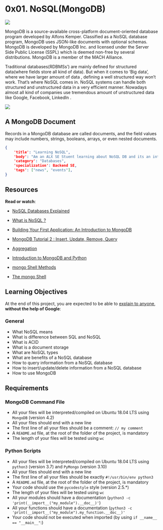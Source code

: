 # 0x01. NoSQL(MongoDB)

![](https://cdn-media-1.freecodecamp.org/images/1*Ta4qktHtO--RMUpnR08mBg.jpeg)

MongoDB is a source-available cross-platform document-oriented database program developed by Alfons Kemper. Classified as a NoSQL database program, MongoDB uses JSON-like documents with optional schemas. MongoDB is developed by MongoDB Inc. and licensed under the Server Side Public License (SSPL) which is deemed non-free by several distributions. MongoDB is a member of the MACH Alliance.

Traditional databases(RDBMSs’) are mainly defined for structured data(where fields store all kind of data). But when it comes to ‘Big data’, where we have larger amount of data , defining a well structured way won’t work. That’s where NoSQL comes in. NoSQL systems can handle both structured and unstructured data in a very efficient manner. Nowadays almost all kind of companies use tremendous amount of unstructured data like Google, Facebook, LinkedIn .

![](https://miro.medium.com/v2/resize:fit:640/format:webp/1*iIjTK0x4CoP6fH1xEcQESw.png)

## A MongoDB Document

Records in a MongoDB database are called documents, and the field values may include numbers, strings, booleans, arrays, or even nested documents.

```json
{
	'title': "Learning NoSQL",
	'body': "Am an ALX SE Stuent learning about NoSQL DB and its an interesting adventure",
	'category': "Databases",
	'specialization': Backend SE,
	'tags': ["news", "events"],
}
```

## Resources

**Read or watch**:

-   [NoSQL Databases Explained](https://riak.com/resources/nosql-databases/)

-   [What is NoSQL ?](https://alx-intranet.hbtn.io/rltoken/96R3ey5fMYFEZvqCzfQpXA "What is NoSQL ?")

-   [Building Your First Application: An Introduction to MongoDB](https://alx-intranet.hbtn.io/rltoken/KdQw7iu6r0ZxGq7xjg8XwA "Building Your First Application: An Introduction to MongoDB")

-   [MongoDB Tutorial 2 : Insert, Update, Remove, Query](https://alx-intranet.hbtn.io/rltoken/DARNLVL94BA2VJq-8SOcjw "MongoDB Tutorial 2 : Insert, Update, Remove, Query")

-   [Aggregation](https://alx-intranet.hbtn.io/rltoken/YPBgakK9dBDy7UvOajMuIg "Aggregation")

-   [Introduction to MongoDB and Python](https://alx-intranet.hbtn.io/rltoken/oGMMglCCSi0a3_wZCJcAog "Introduction to MongoDB and Python")

-   [mongo Shell Methods](https://alx-intranet.hbtn.io/rltoken/2dFT59bMtL9W3GmjIhedYQ "mongo Shell Methods")

-   [The mongo Shell](https://alx-intranet.hbtn.io/rltoken/3Qxitf3XQlOaRUJzkK7PKA "The mongo Shell")

## Learning Objectives

At the end of this project, you are expected to be able to  [explain to anyone](https://alx-intranet.hbtn.io/rltoken/EHQwWpxfHWsBG-AqOWROvw "explain to anyone"),  **without the help of Google**:

### General

-   What NoSQL means
-   What is difference between SQL and NoSQL
-   What is ACID
-   What is a document storage
-   What are NoSQL types
-   What are benefits of a NoSQL database
-   How to query information from a NoSQL database
-   How to insert/update/delete information from a NoSQL database
-   How to use MongoDB

## Requirements

### MongoDB Command File

-   All your files will be interpreted/compiled on Ubuntu 18.04 LTS using  `MongoDB`  (version 4.2)
-   All your files should end with a new line
-   The first line of all your files should be a comment:  `// my comment`
-   A  `README.md`  file, at the root of the folder of the project, is mandatory
-   The length of your files will be tested using  `wc`

### Python Scripts

-   All your files will be interpreted/compiled on Ubuntu 18.04 LTS using  `python3`  (version 3.7) and  `PyMongo`  (version 3.10)
-   All your files should end with a new line
-   The first line of all your files should be exactly  `#!/usr/bin/env python3`
-   A  `README.md`  file, at the root of the folder of the project, is mandatory
-   Your code should use the  `pycodestyle`  style (version 2.5.*)
-   The length of your files will be tested using  `wc`
-   All your modules should have a documentation (`python3 -c 'print(__import__("my_module").__doc__)'`)
-   All your functions should have a documentation (`python3 -c 'print(__import__("my_module").my_function.__doc__)'`
-   Your code should not be executed when imported (by using  `if __name__ == "__main__"`:)


